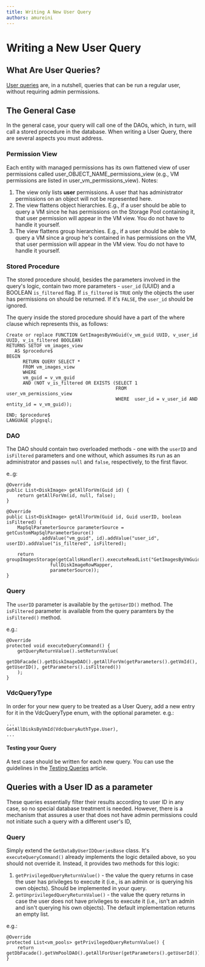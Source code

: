```yaml
---
title: Writing A New User Query
authors: amureini
---
```


# Writing a New User Query

## What Are User Queries?

[User queries](/develop/release-management/features/infra/user-portal-permissions/) are, in a nutshell, queries that can be run a regular user, without requiring admin permissions.

## The General Case

In the general case, your query will call one of the DAOs, which, in turn, will call a stored procedure in the database. When writing a User Query, there are several aspects you must address.

### Permission View

Each entity with managed permissions has its own flattened view of user permissions called user_OBJECT_NAME_permissions_view (e.g., VM permissions are listed in user_vm_permissions_view). Notes:

1.  The view only lists **user** permissions. A user that has administrator permissions on an object will not be represented here.
2.  The view flattens object hierarchies. E.g., if a user should be able to query a VM since he has permissions on the Storage Pool containing it, that user permission will appear in the VM view. You do not have to handle it yourself.
3.  The view flattens group hierarchies. E.g., if a user should be able to query a VM since a group he's contained in has permissions on the VM, that user permission will appear in the VM view. You do not have to handle it yourself.

### Stored Procedure

The stored procedure should, besides the parameters involved in the query's logic, contain two more parameters - `user_id` (UUID) and a BOOLEAN `is_filtered` flag. If `is_filtered` is `TRUE` only the objects the user has permissions on should be returned. If it's `FALSE`, the `user_id` should be ignored.

The query inside the stored procedure should have a part of the where clause which represents this, as follows:

    Create or replace FUNCTION GetImagesByVmGuid(v_vm_guid UUID, v_user_id UUID, v_is_filtered BOOLEAN)
    RETURNS SETOF vm_images_view
       AS $procedure$
    BEGIN
          RETURN QUERY SELECT *
          FROM vm_images_view
          WHERE
          vm_guid = v_vm_guid
          AND (NOT v_is_filtered OR EXISTS (SELECT 1
                                            FROM   user_vm_permissions_view
                                            WHERE  user_id = v_user_id AND entity_id = v_vm_guid));

    END; $procedure$
    LANGUAGE plpgsql;

### DAO

The DAO should contain two overloaded methods - one with the `userID` and `isFiltered` parameters and one without, which assumes its run as an administrator and passes `null` and `false`, respectively, to the first flavor.

e..g:

    @Override
    public List<DiskImage> getAllForVm(Guid id) {
        return getAllForVm(id, null, false);
    }

    @Override
    public List<DiskImage> getAllForVm(Guid id, Guid userID, boolean isFiltered) {
        MapSqlParameterSource parameterSource = getCustomMapSqlParameterSource()
                .addValue("vm_guid", id).addValue("user_id", userID).addValue("is_filtered", isFiltered);

        return groupImagesStorage(getCallsHandler().executeReadList("GetImagesByVmGuid",
                    fullDiskImageRowMapper,
                    parameterSource));
    }

### Query

The `userID` parameter is available by the `getUserID()` method. The `isFiltered` parameter is available from the query paramters by the `isFiltered()` method.

e.g.:

    @Override
    protected void executeQueryCommand() {
        getQueryReturnValue().setReturnValue(
            getDbFacade().getDiskImageDAO().getAllForVm(getParameters().getVmId(), getUserID(), getParameters().isFiltered())
        );
    }

### VdcQueryType

In order for your new query to be treated as a User Query, add a new entry for it in the VdcQueryType enum, with the optional parameter. e.g.:

    ...
    GetAllDisksByVmId(VdcQueryAuthType.User),
    ...

#### Testing your Query

A test case should be written for each new query. You can use the guidelines in the [Testing Queries](/develop/dev-process/unit-testing-utilities/testing-queries/) article.

## Queries with a User ID as a parameter

These queries essentially filter their results according to user ID in any case, so no special database treatment is needed. However, there is a mechanism that assures a user that does not have admin permissions could not initiate such a query with a different user's ID,

### Query

Simply extend the `GetDataByUserIDQueriesBase` class. It's `executeQueryCommand()` already implements the logic detailed above, so you should not override it. Instead, it provides two methods for this logic:

1.  `getPrivilegedQueryReturnValue()` - the value the query returns in case the user has privileges to execute it (i.e., is an admin or is querying his own objects). Should be implemented in your query.
2.  `getUnprivilegedQueryReturnValue()` - the value the query returns in case the user does not have privileges to execute it (i.e., isn't an admin and isn't querying his own objects). The default implementation returns an empty list.

e.g.:

    @Override
    protected List<vm_pools> getPrivilegedQueryReturnValue() {
        return getDbFacade().getVmPoolDAO().getAllForUser(getParameters().getUserId());
    }
